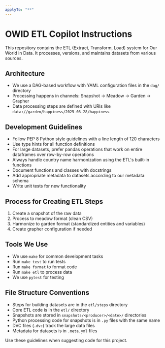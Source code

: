 ```yaml
---
applyTo: "**"
---
```


# OWID ETL Copilot Instructions

This repository contains the ETL (Extract, Transform, Load) system for Our World in Data. It processes, versions, and maintains datasets from various sources.

## Architecture
- We use a DAG-based workflow with YAML configuration files in the `dag/` directory
- Processing happens in channels: Snapshot → Meadow → Garden → Grapher
- Data processing steps are defined with URIs like `data://garden/happiness/2025-03-28/happiness`

## Development Guidelines
- Follow PEP 8 Python style guidelines with a line length of 120 characters
- Use type hints for all function definitions
- For large datasets, prefer pandas operations that work on entire dataframes over row-by-row operations
- Always handle country name harmonization using the ETL's built-in functions
- Document functions and classes with docstrings
- Add appropriate metadata to datasets according to our metadata schema
- Write unit tests for new functionality

## Process for Creating ETL Steps
1. Create a snapshot of the raw data
2. Process to meadow format (clean CSV)
3. Harmonize to garden format (standardized entities and variables)
4. Create grapher configuration if needed

## Tools We Use
- We use `make` for common development tasks
- Run `make test` to run tests
- Run `make format` to format code
- Run `make etl` to process data
- We use `pytest` for testing

## File Structure Conventions
- Steps for building datasets are in the `etl/steps` directory
- Core ETL code is in the `etl/` directory
- Snapshots are stored in `snapshots/<producer>/<date>/` directories
- Python processing code for snapshots is in `.py` files with the same name
- DVC files (`.dvc`) track the large data files
- Metadata for datasets is in `.meta.yml` files

Use these guidelines when suggesting code for this project.
